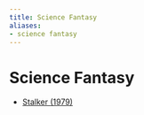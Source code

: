 ```yaml
---
title: Science Fantasy
aliases:
- science fantasy
---
```


# Science Fantasy

- [Stalker (1979)](stalker.md)

